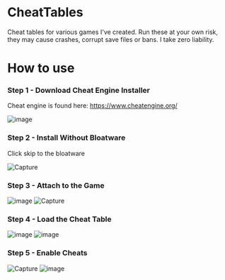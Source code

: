 # CheatTables
Cheat tables for various games I've created. Run these at your own risk, they may cause crashes, corrupt save files or bans. I take zero liability.

# How to use
### Step 1 - Download Cheat Engine Installer
  Cheat engine is found here: https://www.cheatengine.org/
  
  ![image](https://github.com/Le-o-n/cheat-tables/assets/41658797/0d5053de-806c-4e95-866c-0d7ab16f12da)

### Step 2 - Install Without Bloatware
  Click skip to the bloatware
  
  ![Capture](https://github.com/Le-o-n/cheat-tables/assets/41658797/b3c2ffbd-3c70-4559-a5d0-22ea69fc30d3)

### Step 3 - Attach to the Game
  ![image](https://github.com/Le-o-n/cheat-tables/assets/41658797/56ad8aeb-ecea-4842-af9a-5d654f3e401d)
  ![Capture](https://github.com/Le-o-n/cheat-tables/assets/41658797/0045396f-f133-4590-b0b6-d035c92bd4de)

### Step 4 - Load the Cheat Table
  ![image](https://github.com/Le-o-n/cheat-tables/assets/41658797/57bc7899-ab3c-4bbc-8fab-051455bfd590)
  ![image](https://github.com/Le-o-n/cheat-tables/assets/41658797/87395b7e-3ff9-4f6c-b351-27f7cc16a51e)

### Step 5 - Enable Cheats
  ![Capture](https://github.com/Le-o-n/cheat-tables/assets/41658797/c4eeaf68-3142-4156-98dd-1bb3873af5aa)
  ![image](https://github.com/Le-o-n/cheat-tables/assets/41658797/fef7922e-5f2e-4c09-881e-cb0ea6d70d32)

